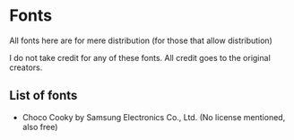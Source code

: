 # Fonts

All fonts here are for mere distribution (for those that allow distribution)

I do not take credit for any of these fonts. All credit goes to the original creators.

## List of fonts

- Choco Cooky by Samsung Electronics Co., Ltd. (No license mentioned, also free)
